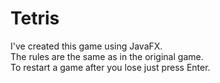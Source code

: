 # Tetris
I've created this game using JavaFX.  
The rules are the same as in the original game.  
To restart a game after you lose just press Enter. 
